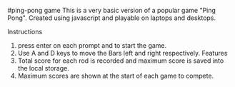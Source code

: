 #ping-pong game
This is a very basic version of a popular game "Ping Pong". Created using javascript and playable on laptops and desktops.

Instructions
1) press enter on each prompt and to start the game.
2) Use A and D keys to move the Bars left and right respectively.
Features
3) Total score for each rod is recorded and maximum score is saved into the local storage.
4) Maximum scores are shown at the start of each game to compete.
